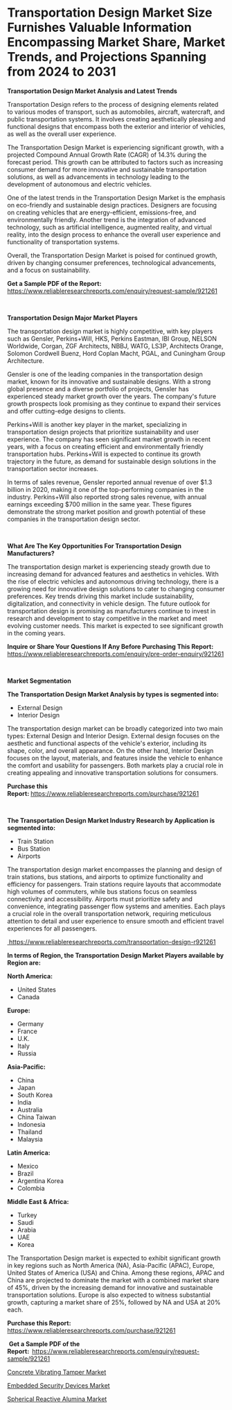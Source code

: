 <p><h1>Transportation Design Market Size Furnishes Valuable Information Encompassing Market Share, Market Trends, and Projections Spanning from 2024 to 2031</h1></p><p><strong>Transportation Design Market Analysis and Latest Trends</strong></p>
<p><p>Transportation Design refers to the process of designing elements related to various modes of transport, such as automobiles, aircraft, watercraft, and public transportation systems. It involves creating aesthetically pleasing and functional designs that encompass both the exterior and interior of vehicles, as well as the overall user experience.</p><p>The Transportation Design Market is experiencing significant growth, with a projected Compound Annual Growth Rate (CAGR) of 14.3% during the forecast period. This growth can be attributed to factors such as increasing consumer demand for more innovative and sustainable transportation solutions, as well as advancements in technology leading to the development of autonomous and electric vehicles.</p><p>One of the latest trends in the Transportation Design Market is the emphasis on eco-friendly and sustainable design practices. Designers are focusing on creating vehicles that are energy-efficient, emissions-free, and environmentally friendly. Another trend is the integration of advanced technology, such as artificial intelligence, augmented reality, and virtual reality, into the design process to enhance the overall user experience and functionality of transportation systems.</p><p>Overall, the Transportation Design Market is poised for continued growth, driven by changing consumer preferences, technological advancements, and a focus on sustainability.</p></p>
<p><strong>Get a Sample PDF of the Report:&nbsp;</strong> <a href="https://www.reliableresearchreports.com/enquiry/request-sample/921261">https://www.reliableresearchreports.com/enquiry/request-sample/921261</a></p>
<p>&nbsp;</p>
<p><strong>Transportation Design Major Market Players</strong></p>
<p><p>The transportation design market is highly competitive, with key players such as Gensler, Perkins+Will, HKS, Perkins Eastman, IBI Group, NELSON Worldwide, Corgan, ZGF Architects, NBBJ, WATG, LS3P, Architects Orange, Solomon Cordwell Buenz, Hord Coplan Macht, PGAL, and Cuningham Group Architecture.</p><p>Gensler is one of the leading companies in the transportation design market, known for its innovative and sustainable designs. With a strong global presence and a diverse portfolio of projects, Gensler has experienced steady market growth over the years. The company's future growth prospects look promising as they continue to expand their services and offer cutting-edge designs to clients.</p><p>Perkins+Will is another key player in the market, specializing in transportation design projects that prioritize sustainability and user experience. The company has seen significant market growth in recent years, with a focus on creating efficient and environmentally friendly transportation hubs. Perkins+Will is expected to continue its growth trajectory in the future, as demand for sustainable design solutions in the transportation sector increases.</p><p>In terms of sales revenue, Gensler reported annual revenue of over $1.3 billion in 2020, making it one of the top-performing companies in the industry. Perkins+Will also reported strong sales revenue, with annual earnings exceeding $700 million in the same year. These figures demonstrate the strong market position and growth potential of these companies in the transportation design sector.</p></p>
<p>&nbsp;</p>
<p><strong>What Are The Key Opportunities For Transportation Design Manufacturers?</strong></p>
<p><p>The transportation design market is experiencing steady growth due to increasing demand for advanced features and aesthetics in vehicles. With the rise of electric vehicles and autonomous driving technology, there is a growing need for innovative design solutions to cater to changing consumer preferences. Key trends driving this market include sustainability, digitalization, and connectivity in vehicle design. The future outlook for transportation design is promising as manufacturers continue to invest in research and development to stay competitive in the market and meet evolving customer needs. This market is expected to see significant growth in the coming years.</p></p>
<p><strong>Inquire or Share Your Questions If Any Before Purchasing This Report:</strong> <a href="https://www.reliableresearchreports.com/enquiry/pre-order-enquiry/921261">https://www.reliableresearchreports.com/enquiry/pre-order-enquiry/921261</a></p>
<p>&nbsp;</p>
<p><strong>Market Segmentation</strong></p>
<p><strong>The Transportation Design Market Analysis by types is segmented into:</strong></p>
<p><ul><li>External Design</li><li>Interior Design</li></ul></p>
<p><p>The transportation design market can be broadly categorized into two main types: External Design and Interior Design. External design focuses on the aesthetic and functional aspects of the vehicle's exterior, including its shape, color, and overall appearance. On the other hand, Interior Design focuses on the layout, materials, and features inside the vehicle to enhance the comfort and usability for passengers. Both markets play a crucial role in creating appealing and innovative transportation solutions for consumers.</p></p>
<p><strong>Purchase this Report:&nbsp;</strong><a href="https://www.reliableresearchreports.com/purchase/921261">https://www.reliableresearchreports.com/purchase/921261</a></p>
<p>&nbsp;</p>
<p><strong>The Transportation Design Market Industry Research by Application is segmented into:</strong></p>
<p><ul><li>Train Station</li><li>Bus Station</li><li>Airports</li></ul></p>
<p><p>The transportation design market encompasses the planning and design of train stations, bus stations, and airports to optimize functionality and efficiency for passengers. Train stations require layouts that accommodate high volumes of commuters, while bus stations focus on seamless connectivity and accessibility. Airports must prioritize safety and convenience, integrating passenger flow systems and amenities. Each plays a crucial role in the overall transportation network, requiring meticulous attention to detail and user experience to ensure smooth and efficient travel experiences for all passengers.</p></p>
<p><a href="https://www.reliableresearchreports.com/transportation-design-r921261">&nbsp;https://www.reliableresearchreports.com/transportation-design-r921261</a></p>
<p><strong>In terms of Region, the Transportation Design Market Players available by Region are:</strong></p>
<p>
    <p> <strong> North America: </strong>
        <ul>
            <li>United States</li>
            <li>Canada</li>
        </ul>
        </p> 
    <p> <strong> Europe: </strong>
        <ul>
            <li>Germany</li>
            <li>France</li>
            <li>U.K.</li>
            <li>Italy</li>
            <li>Russia</li>
        </ul>
        </p> 
    <p> <strong> Asia-Pacific: </strong>
        <ul>
            <li>China</li>
            <li>Japan</li>
            <li>South Korea</li>
            <li>India</li>
            <li>Australia</li>
            <li>China Taiwan</li>
            <li>Indonesia</li>
            <li>Thailand</li>
            <li>Malaysia</li>
        </ul>
        </p> 
    <p> <strong> Latin America: </strong>
        <ul>
            <li>Mexico</li>
            <li>Brazil</li>
            <li>Argentina Korea</li>
            <li>Colombia</li>
        </ul>
        </p> 
    <p> <strong> Middle East & Africa: </strong>
        <ul>
            <li>Turkey</li>
            <li>Saudi</li>
            <li>Arabia</li>
            <li>UAE</li>
            <li>Korea</li>
        </ul>
    </p>
    </p>
<p><p>The Transportation Design market is expected to exhibit significant growth in key regions such as North America (NA), Asia-Pacific (APAC), Europe, United States of America (USA) and China. Among these regions, APAC and China are projected to dominate the market with a combined market share of 45%, driven by the increasing demand for innovative and sustainable transportation solutions. Europe is also expected to witness substantial growth, capturing a market share of 25%, followed by NA and USA at 20% each.</p></p>
<p><strong>Purchase this Report: </strong><a href="https://www.reliableresearchreports.com/purchase/921261">https://www.reliableresearchreports.com/purchase/921261</a></p>
<p>&nbsp;<strong>Get a Sample PDF of the Report:&nbsp;&nbsp;</strong><a href="https://www.reliableresearchreports.com/enquiry/request-sample/921261">https://www.reliableresearchreports.com/enquiry/request-sample/921261</a></p>
<p><strong></strong></p>
<p><p><a href="https://view.publitas.com/reportprime-1/concrete-vibrating-tamper-market-focuses-on-market-share-size-and-projected-forecast-till-2031/">Concrete Vibrating Tamper Market</a></p><p><a href="https://chivalrous-flock-a86.notion.site/Analyzing-Embedded-Security-Devices-Market-Global-Industry-Perspective-and-Forecast-2024-to-2031-9a3360e0d63c4e7694ad91f0d70a829f">Embedded Security Devices Market</a></p><p><a href="https://faithful-glue-af3.notion.site/Spherical-Reactive-Alumina-Market-Share-Evolution-and-Market-Growth-Trends-2024-2031-7007301adf2044ebbe0796153e38312b">Spherical Reactive Alumina Market</a></p></p>